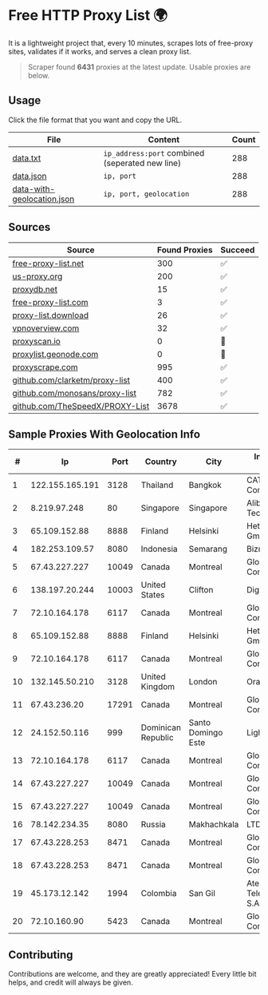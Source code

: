 
# Free HTTP Proxy List 🌍

It is a lightweight project that, every 10 minutes, scrapes lots of free-proxy sites, validates if it works, and serves a clean proxy list.


> Scraper found **6431** proxies at the latest update. Usable proxies are below.

## Usage

Click the file format that you want and copy the URL.


|File|Content|Count|
|----|-------|-----|
|[data.txt](https://raw.githubusercontent.com/themiralay/Proxy-List-World/master/data.txt)|`ip_address:port` combined (seperated new line)|288|
|[data.json](https://raw.githubusercontent.com/themiralay/Proxy-List-World/master/data.json)|`ip, port`|288|
|[data-with-geolocation.json](https://raw.githubusercontent.com/themiralay/Proxy-List-World/master/data-with-geolocation.json)|`ip, port, geolocation`|288|

## Sources

|Source|Found Proxies|Succeed|
|------|-------------|-------|
|[free-proxy-list.net](https://free-proxy-list.net)|300|✅|
|[us-proxy.org](https://www.us-proxy.org)|200|✅|
|[proxydb.net](http://proxydb.net)|15|✅|
|[free-proxy-list.com](https://free-proxy-list.com/?page=&port=&type%5B%5D=http&type%5B%5D=https&up_time=0&search=Search)|3|✅|
|[proxy-list.download](https://www.proxy-list.download/HTTP)|26|✅|
|[vpnoverview.com](https://vpnoverview.com/privacy/anonymous-browsing/free-proxy-servers)|32|✅|
|[proxyscan.io](https://www.proxyscan.io)|0|🚫|
|[proxylist.geonode.com](https://proxylist.geonode.com/api/proxy-list?limit=300&page=1&sort_by=lastChecked&sort_type=desc&protocols=http,https)|0|🚫|
|[proxyscrape.com](https://api.proxyscrape.com/v2/?request=displayproxies&protocol=http&timeout=10000&country=all&ssl=all&anonymity=all)|995|✅|
|[github.com/clarketm/proxy-list](https://raw.githubusercontent.com/clarketm/proxy-list/master/proxy-list-raw.txt)|400|✅|
|[github.com/monosans/proxy-list](https://raw.githubusercontent.com/monosans/proxy-list/main/proxies/http.txt)|782|✅|
|[github.com/TheSpeedX/PROXY-List](https://raw.githubusercontent.com/TheSpeedX/PROXY-List/master/http.txt)|3678|✅|


## Sample Proxies With Geolocation Info

|#|Ip|Port|Country|City|Internet Service Provider|
|-|--|----|-------|----|-------------------------|
|1|122.155.165.191|3128|Thailand|Bangkok|CAT Telecom Public Company Limited|
|2|8.219.97.248|80|Singapore|Singapore|Alibaba (US) Technology Co., Ltd.|
|3|65.109.152.88|8888|Finland|Helsinki|Hetzner Online GmbH|
|4|182.253.109.57|8080|Indonesia|Semarang|Biznet Metronet|
|5|67.43.227.227|10049|Canada|Montreal|GloboTech Communications|
|6|138.197.20.244|10003|United States|Clifton|DigitalOcean, LLC|
|7|72.10.164.178|6117|Canada|Montreal|GloboTech Communications|
|8|65.109.152.88|8888|Finland|Helsinki|Hetzner Online GmbH|
|9|72.10.164.178|6117|Canada|Montreal|GloboTech Communications|
|10|132.145.50.210|3128|United Kingdom|London|Oracle Corporation|
|11|67.43.236.20|17291|Canada|Montreal|GloboTech Communications|
|12|24.152.50.116|999|Dominican Republic|Santo Domingo Este|Lightwave S.R.L|
|13|72.10.164.178|6117|Canada|Montreal|GloboTech Communications|
|14|67.43.227.227|10049|Canada|Montreal|GloboTech Communications|
|15|67.43.227.227|10049|Canada|Montreal|GloboTech Communications|
|16|78.142.234.35|8080|Russia|Makhachkala|LTD "Erline"|
|17|67.43.228.253|8471|Canada|Montreal|GloboTech Communications|
|18|67.43.228.253|8471|Canada|Montreal|GloboTech Communications|
|19|45.173.12.142|1994|Colombia|San Gil|Atenea Telecomunicaciones S.A.S|
|20|72.10.160.90|5423|Canada|Montreal|GloboTech Communications|



## Contributing

Contributions are welcome, and they are greatly appreciated! Every
little bit helps, and credit will always be given.


